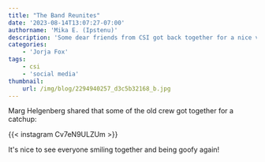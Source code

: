 ```yaml
---
title: "The Band Reunites"
date: '2023-08-14T13:07:27-07:00'
authorname: 'Mika E. (Ipstenu)'
description: 'Some dear friends from CSI got back together for a nice visit.'
categories:
    - 'Jorja Fox'
tags:
    - csi
    - 'social media'
thumbnail:
    url: /img/blog/2294940257_d3c5b32168_b.jpg
---
```


Marg Helgenberg shared that some of the old crew got together for a catchup:

{{< instagram Cv7eN9ULZUm >}}

It's nice to see everyone smiling together and being goofy again!
